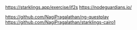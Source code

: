 https://starklings.app/exercise/if2s
https://nodeguardians.io/


https://github.com/NagiPragalathan/ng-questplay
https://github.com/NagiPragalathan/starklings-cairo1